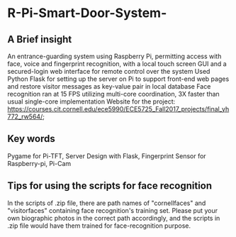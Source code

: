 # R-Pi-Smart-Door-System-

## A Brief insight
An entrance-guarding system using Raspberry Pi, permitting access with face, voice and fingerprint recognition, with a local touch screen GUI and a secured-login web interface for remote control over the system 
Used Python Flask for setting up the server on Pi to support front-end web pages and restore visitor messages as key-value pair in local database
Face recognition ran at 15 FPS utilizing multi-core coordination, 3X faster than usual single-core implementation
Website for the project: https://courses.cit.cornell.edu/ece5990/ECE5725_Fall2017_projects/final_yh772_rw564/;

## Key words
Pygame for Pi-TFT, Server Design with Flask, Fingerprint Sensor for Raspberry-pi, Pi-Cam


## Tips for using the scripts for face recognition
In the scripts of .zip file, there are path names of "cornellfaces" and "visitorfaces" containing face recognition's training set. Please put your own biographic photos in the correct path accordingly, and the scripts in .zip file would have them trained for face-recognition purpose.

